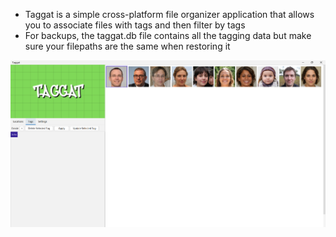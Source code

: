 - Taggat is a simple cross-platform file organizer application that allows you to associate files with tags and then filter by tags
- For backups, the taggat.db file contains all the tagging data but make sure your filepaths are the same when restoring it

![Taggat Screenshot](https://github.com/ashtonhogan/Taggat/blob/main/screenshot.png?raw=true)
